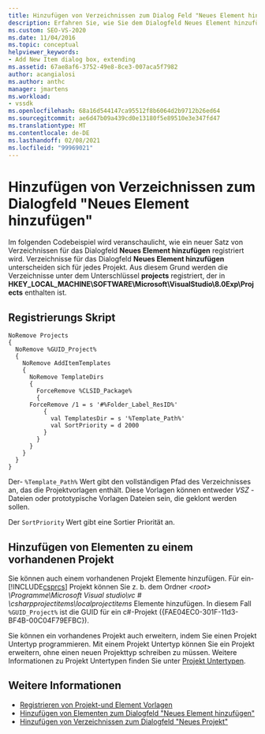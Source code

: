 ```yaml
---
title: Hinzufügen von Verzeichnissen zum Dialog Feld "Neues Element hinzufügen" | Microsoft-Dokumentation
description: Erfahren Sie, wie Sie dem Dialogfeld Neues Element hinzufügen in Visual Studio Verzeichnisse hinzufügen, indem Sie ein Registrierungs Skript zum Registrieren der Verzeichnisse verwenden.
ms.custom: SEO-VS-2020
ms.date: 11/04/2016
ms.topic: conceptual
helpviewer_keywords:
- Add New Item dialog box, extending
ms.assetid: 67ae8af6-3752-49e8-8ce3-007aca5f7982
author: acangialosi
ms.author: anthc
manager: jmartens
ms.workload:
- vssdk
ms.openlocfilehash: 68a16d544147ca95512f8b6064d2b9712b26ed64
ms.sourcegitcommit: ae6d47b09a439cd0e13180f5e89510e3e347fd47
ms.translationtype: MT
ms.contentlocale: de-DE
ms.lasthandoff: 02/08/2021
ms.locfileid: "99969021"
---
```

# <a name="add-directories-to-the-add-new-item-dialog-box"></a>Hinzufügen von Verzeichnissen zum Dialogfeld "Neues Element hinzufügen"
Im folgenden Codebeispiel wird veranschaulicht, wie ein neuer Satz von Verzeichnissen für das Dialogfeld **Neues Element hinzufügen** registriert wird. Verzeichnisse für das Dialogfeld **Neues Element hinzufügen** unterscheiden sich für jedes Projekt. Aus diesem Grund werden die Verzeichnisse unter dem Unterschlüssel **projects** registriert, der in **HKEY_LOCAL_MACHINE\SOFTWARE\Microsoft\VisualStudio\8.0Exp\Projects** enthalten ist.

## <a name="registry-script"></a>Registrierungs Skript

```
NoRemove Projects
{
  NoRemove %GUID_Project%
  {
    NoRemove AddItemTemplates
    {
      NoRemove TemplateDirs
      {
        ForceRemove %CLSID_Package%
        {
      ForceRemove /1 = s '#%Folder_Label_ResID%'
          {
            val TemplatesDir = s '%Template_Path%'
            val SortPriority = d 2000
          }
        }
      }
    }
  }
}
```

 Der- `%Template_Path%` Wert gibt den vollständigen Pfad des Verzeichnisses an, das die Projektvorlagen enthält. Diese Vorlagen können entweder *VSZ* -Dateien oder prototypische Vorlagen Dateien sein, die geklont werden sollen.

 Der `SortPriority` Wert gibt eine Sortier Priorität an.

## <a name="add-items-to-an-existing-project"></a>Hinzufügen von Elementen zu einem vorhandenen Projekt
 Sie können auch einem vorhandenen Projekt Elemente hinzufügen. Für ein- [!INCLUDE[csprcs](../../data-tools/includes/csprcs_md.md)] Projekt können Sie z. b. dem Ordner *\<root> \Programme\Microsoft Visual studio\vc # \csharpprojectitems\localprojectitems* Elemente hinzufügen. In diesem Fall `%GUID_Project%` ist die GUID für ein c#-Projekt ({FAE04EC0-301F-11d3-BF4B-00C04F79EFBC}).

 Sie können ein vorhandenes Projekt auch erweitern, indem Sie einen Projekt Untertyp programmieren. Mit einem Projekt Untertyp können Sie ein Projekt erweitern, ohne einen neuen Projekttyp schreiben zu müssen. Weitere Informationen zu Projekt Untertypen finden Sie unter [Projekt Untertypen](../../extensibility/internals/project-subtypes.md).

## <a name="see-also"></a>Weitere Informationen
- [Registrieren von Projekt-und Element Vorlagen](../../extensibility/internals/registering-project-and-item-templates.md)
- [Hinzufügen von Elementen zum Dialogfeld "Neues Element hinzufügen"](../../extensibility/internals/adding-items-to-the-add-new-item-dialog-boxes.md)
- [Hinzufügen von Verzeichnissen zum Dialogfeld "Neues Projekt"](../../extensibility/internals/adding-directories-to-the-new-project-dialog-box.md)

